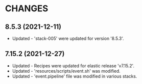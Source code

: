# CHANGES

8.5.3 (2021-12-11)
---------------------
* Updated - 'stack-005' were updated for version '8.5.3'.

7.15.2 (2021-12-27)
---------------------
* Updated - Recipes were updated for elastic release 'v7.15.2'.
* Updated - 'resources/scripts/event.sh' was modified.
* Updated - 'event.pipeline' file was modified in various stacks.


